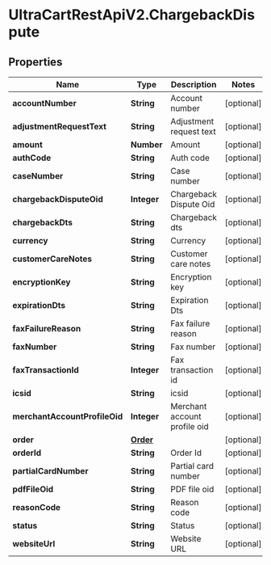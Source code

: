 # UltraCartRestApiV2.ChargebackDispute

## Properties
Name | Type | Description | Notes
------------ | ------------- | ------------- | -------------
**accountNumber** | **String** | Account number | [optional] 
**adjustmentRequestText** | **String** | Adjustment request text | [optional] 
**amount** | **Number** | Amount | [optional] 
**authCode** | **String** | Auth code | [optional] 
**caseNumber** | **String** | Case number | [optional] 
**chargebackDisputeOid** | **Integer** | Chargeback Dispute Oid | [optional] 
**chargebackDts** | **String** | Chargeback dts | [optional] 
**currency** | **String** | Currency | [optional] 
**customerCareNotes** | **String** | Customer care notes | [optional] 
**encryptionKey** | **String** | Encryption key | [optional] 
**expirationDts** | **String** | Expiration Dts | [optional] 
**faxFailureReason** | **String** | Fax failure reason | [optional] 
**faxNumber** | **String** | Fax number | [optional] 
**faxTransactionId** | **Integer** | Fax transaction id | [optional] 
**icsid** | **String** | icsid | [optional] 
**merchantAccountProfileOid** | **Integer** | Merchant account profile oid | [optional] 
**order** | [**Order**](Order.md) |  | [optional] 
**orderId** | **String** | Order Id | [optional] 
**partialCardNumber** | **String** | Partial card number | [optional] 
**pdfFileOid** | **String** | PDF file oid | [optional] 
**reasonCode** | **String** | Reason code | [optional] 
**status** | **String** | Status | [optional] 
**websiteUrl** | **String** | Website URL | [optional] 


